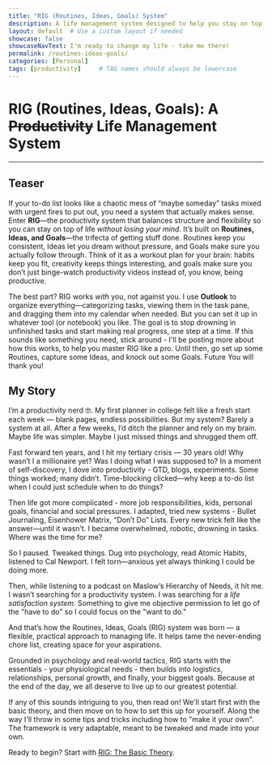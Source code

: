 ```yaml
---
title: "RIG (Routines, Ideas, Goals) System"
description: A life management system designed to help you stay on top of routine tasks while achieving your higher level life goals.
layout: default  # Use a custom layout if needed
showcase: false
showcaseNavText: I'm ready to change my life - take me there!
permalink: /routines-ideas-goals/
categories: [Personal]
tags: [productivity]     # TAG names should always be lowercase
---
```

# RIG (Routines, Ideas, Goals): A ~~Productivity~~ Life Management System
---

## Teaser

If your to-do list looks like a chaotic mess of “maybe someday” tasks mixed with urgent fires to put out, you need a system that actually makes sense. Enter **RIG**—the productivity system that balances structure and flexibility so you can stay on top of life *without losing your mind*. It’s built on **Routines, Ideas, and Goals**—the trifecta of getting stuff done. Routines keep you consistent, Ideas let you dream without pressure, and Goals make sure you actually follow through. Think of it as a workout plan for your brain: habits keep you fit, creativity keeps things interesting, and goals make sure you don’t just binge-watch productivity videos instead of, you know, being productive.  

The best part? RIG works *with* you, not against you. I use **Outlook** to organize everything—categorizing tasks, viewing them in the task pane, and dragging them into my calendar when needed. But you can set it up in whatever tool (or notebook) you like. The goal is to stop drowning in unfinished tasks and start making real progress, one step at a time. If this sounds like something you need, stick around - I'll be posting more about how this works, to help you master RIG like a pro. Until then, go set up some Routines, capture some Ideas, and knock out some Goals. Future You will thank you!

## My Story

I’m a productivity nerd 🤓. My first planner in college felt like a fresh start each week — blank pages, endless possibilities. But my system? Barely a system at all. After a few weeks, I’d ditch the planner and rely on my brain. Maybe life was simpler. Maybe I just missed things and shrugged them off.

Fast forward ten years, and I hit my tertiary crisis — 30 years old! Why wasn’t I a millionaire yet? Was I doing what I was supposed to? In a moment of self-discovery, I dove into productivity - GTD, blogs, experiments. Some things worked; many didn’t. Time-blocking clicked—why keep a to-do list when I could just schedule when to do things?

Then life got more complicated - more job responsibilities, kids, personal goals, financial and social pressures. I adapted, tried new systems - Bullet Journaling, Eisenhower Matrix, “Don’t Do” Lists. Every new trick felt like the answer—until it wasn’t. I became overwhelmed, robotic, drowning in tasks. Where was the time for me?

So I paused. Tweaked things. Dug into psychology, read Atomic Habits, listened to Cal Newport. I felt torn—anxious yet always thinking I could be doing more.

Then, while listening to a podcast on Maslow’s Hierarchy of Needs, it hit me. I wasn’t searching for a productivity system. I was searching for a *life satisfaction system*. Something to give me objective permission to let go of the "have to do" so I could focus on the "want to do."

And that’s how the Routines, Ideas, Goals (RIG) system was born — a flexible, practical approach to managing life. It helps tame the never-ending chore list, creating space for your aspirations.

Grounded in psychology and real-world tactics, RIG starts with the essentials - your physiological needs - then builds into logistics, relationships, personal growth, and finally, your biggest goals. Because at the end of the day, we all deserve to live up to our greatest potential.

If any of this sounds intriguing to you, then read on! We'll start first with the basic theory, and then move on to how to set this up for yourself. Along the way I'll throw in some tips and tricks including how to "make it your own". The framework is very adaptable, meant to be tweaked and made into your own.

Ready to begin? Start with [RIG: The Basic Theory](/routines-ideas-goals/basics).
